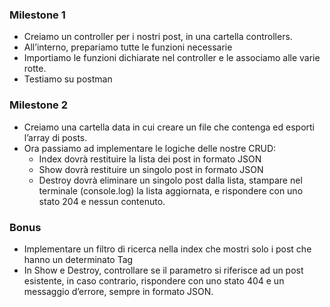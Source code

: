 ### Milestone 1
- Creiamo un controller per i nostri post, in una cartella controllers.
- All’interno, prepariamo tutte le funzioni necessarie 
- Importiamo le funzioni dichiarate nel controller e le associamo alle varie rotte.
- Testiamo su postman 


### Milestone 2 
- Creiamo una cartella data  in cui creare un file che contenga ed esporti l’array di posts.
- Ora passiamo ad implementare le logiche delle nostre CRUD:
  - Index dovrà restituire la lista dei post in formato JSON
  - Show dovrà restituire un singolo post in formato JSON
  - Destroy dovrà eliminare un singolo post dalla lista, stampare nel terminale (console.log) la lista aggiornata, e rispondere con uno stato 204 e nessun contenuto.


### Bonus 
- Implementare un filtro di ricerca nella index che mostri solo i post che hanno un determinato Tag
- In Show e Destroy, controllare se il parametro si riferisce ad un post esistente, in caso contrario, rispondere con uno stato 404 e un messaggio d’errore, sempre in formato JSON.
